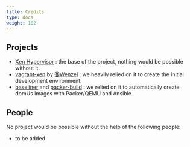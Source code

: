 ```yaml
---
title: Credits
type: docs
weight: 102
---
```


## Projects

- [Xen Hypervisor](https://xenproject.org/projects/hypervisor/) : the base of the project, nothing would be possible without it.
- [vagrant-xen](https://github.com/Wenzel/vagrant-xen/) by [@Wenzel](https://github.com/Wenzel) : we heavily relied on it to create the initial development environment.
- [baseliner](https://git.sr.ht/~lucidone/baseliner) and [packer-build](https://github.com/tylert/packer-build/) : we relied on it to automatically create domUs images with Packer/QEMU and Ansible.

## People

No project would be possible without the help of the following people:

- to be added
